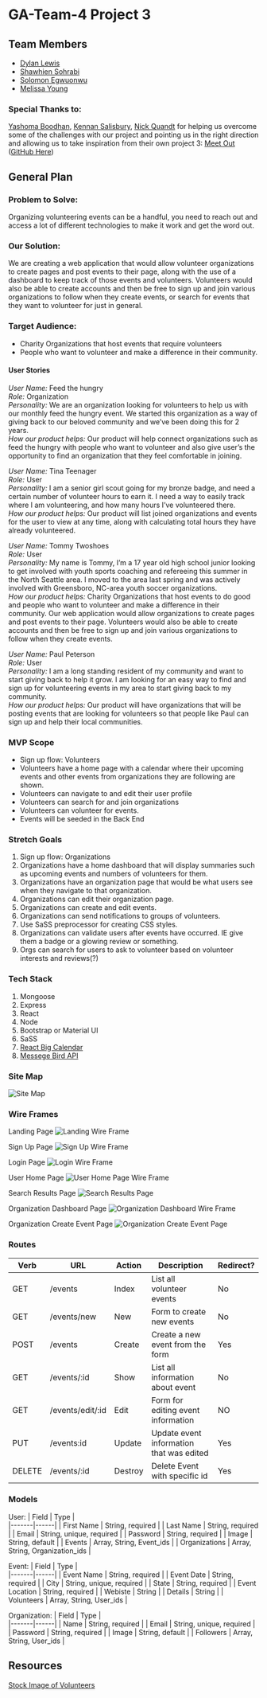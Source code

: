 # GA-Team-4 Project 3

## Team Members
 - [Dylan Lewis](https://github.com/dlew253)
 - [Shawhien Sohrabi](https://github.com/shawhien)
 - [Solomon Egwuonwu](https://github.com/segwuonwu)
 - [Melissa Young](https://github.com/melissay94)


### Special Thanks to: 
 [Yashoma Boodhan](https://github.com/yboodhan), [Kennan Salisbury](https://github.com/kennansalisbury), [Nick Quandt](https://github.com/nickubed) for helping us overcome some of the challenges with our project and pointing us in the right direction and allowing us to take inspiration from their own project 3: [Meet Out](https://meeting-out.herokuapp.com/) ([GitHub Here](https://github.com/yboodhan/meet-out))


## General Plan
### Problem to Solve: 
Organizing volunteering events can be a handful, you need to reach out and access a lot of different technologies to make it work and get the word out.

### Our Solution:
We are creating a web application that would allow volunteer organizations to create pages and post events to their page, along with the use of a dashboard to keep track of those events and volunteers. Volunteers would also be able to create accounts and then be free to sign up and join various organizations to follow when they create events, or search for events that they want to volunteer for just in general.


### Target Audience:
- Charity Organizations that host events that require volunteers
- People who want to volunteer and make a difference in their community.

#### User Stories
*User Name:* Feed the hungry  
*Role:* Organization  
*Personality:* We are an organization looking for volunteers to help us with our monthly feed the hungry event. We started this organization as a way of giving back to our beloved community and we’ve been doing this for 2 years.  
*How our product helps:* Our product will help connect organizations such as feed the hungry with people who want to volunteer and also give user’s the opportunity to find an organization that they feel comfortable in joining.  

*User Name:* Tina Teenager  
*Role:* User  
*Personality:* I am a senior girl scout going for my bronze badge, and need a certain number of volunteer hours to earn it. I need a way to easily track where I am volunteering, and how many hours I’ve volunteered there.  
*How our product helps:* Our product will list joined organizations and events for the user to view at any time, along with calculating total hours they have already volunteered.  

*User Name:* Tommy Twoshoes  
*Role:* User  
*Personality:* My name is Tommy, I’m a 17 year old high school junior looking to get involved with youth sports coaching and refereeing this summer in the North Seattle area. I moved to the area last spring and was actively involved with Greensboro, NC-area youth soccer organizations.  
*How our product helps:* Charity Organizations that host events to do good and people who want to volunteer and make a difference in their community. Our web application would allow organizations to create pages and post events to their page. Volunteers would also be able to create accounts and then be free to sign up and join various organizations to follow when they create events.  

*User Name:* Paul Peterson  
*Role:* User  
*Personality:*  I am a long standing resident of my community and want to start giving back to help it grow. I am looking for an easy way to find and sign up for volunteering events in my area to start giving back to my community.  
*How our product helps:* Our product will have organizations that will be posting events that are looking for volunteers so that people like Paul can sign up and help their local communities.  

### MVP Scope
- Sign up flow: Volunteers
- Volunteers have a home page with a calendar where their upcoming events and other events from organizations they are following are shown.
- Volunteers can navigate to and edit their user profile
- Volunteers can search for and join organizations
- Volunteers can volunteer for events.
- Events will be seeded in the Back End

### Stretch Goals
1. Sign up flow: Organizations
2. Organizations have a home dashboard that will display summaries such as upcoming events and numbers of volunteers for them.
3. Organizations have an organization page that would be what users see when they navigate to that organization.
4. Organizations can edit their organization page.
5. Organizations can create and edit events.
6. Organizations can send notifications to groups of volunteers.
7. Use SaSS preprocessor for creating CSS styles.
8. Organizations can validate users after events have occurred. IE give them a badge or a glowing review or something.
9. Orgs can search for users to ask to volunteer based on volunteer interests and reviews(?)

### Tech Stack
1. Mongoose
2. Express
3. React
4. Node
5. Bootstrap or Material UI
6. SaSS
7. [React Big Calendar](https://github.com/jquense/react-big-calendar)
8. [Messege Bird API](https://messagebird.com/en/)

### Site Map
![Site Map](./readme_images/project_site_map.png)

### Wire Frames
Landing Page
![Landing Wire Frame](./readme_images/landing_page.png)

Sign Up Page
![Sign Up Wire Frame](./readme_images/signup_page.png)

Login Page
![Login Wire Frame](./readme_images/login_page.png)

User Home Page
![User Home Page Wire Frame](./readme_images/user_home_page.png)

Search Results Page
![Search Results Page](./readme_images/search_results.png)

Organization Dashboard Page
![Organization Dashboard Wire Frame](./readme_images/organization_page.png)

Organization Create Event Page
![Organization Create Event Page](./readme_images/create_event_page.png)

### Routes
| Verb | URL | Action | Description | Redirect? |
|------|-----|--------|-------------|-----------|
| GET | /events | Index | List all volunteer events| No |
| GET | /events/new | New | Form to create new events | No |
| POST | /events | Create | Create a new event from the form | Yes |
| GET | /events/:id | Show | List all information about event | No |
| GET | /events/edit/:id | Edit | Form for editing event information | NO |
| PUT | /events:id | Update | Update event information that was edited | Yes |
| DELETE | /events/:id | Destroy | Delete Event with specific id | Yes |

 ### Models
 User:
 | Field | Type |                    
 |-------|------|
 | First Name | String, required |
 | Last Name | String, required |
 | Email | String, unique, required |
 | Password | String, required |
 | Image |  String, default |
 | Events | Array, String, Event_ids |
 | Organizations | Array, String, Organization_ids |

 Event:
 | Field | Type |                    
 |-------|------|
 | Event Name | String, required |
 | Event Date | String, required |
 | City | String, unique, required |
 | State | String, required |
 | Event Location |  String, required |
 | Webiste | String |
 | Details | String |
 | Volunteers | Array, String, User_ids |

 Organization:
 | Field | Type |                    
 |-------|------|
 | Name | String, required |
 | Email | String, unique, required |
 | Password | String, required |
 | Image |  String, default |
 | Followers | Array, String, User_ids |


## Resources
[Stock Image of Volunteers](https://charity.lovetoknow.com/Examples_of_Volunteerism)